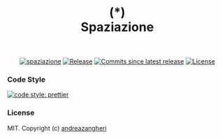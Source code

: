 <h1 align="center">
  <br>
 (*)
  <br>
  Spaziazione
  <br>
  <br>
</h1>

<p align="center">
  <a href="https://github.com/andreazangheri/spaziazioni"><img src="https://img.shields.io/badge/www-spaziazione-000000.svg" alt="spaziazione"></a>
  <a href="https://github.com/andreazangheri/spaziazioni/releases"><img src="https://img.shields.io/github/release/andreazangheri/spaziazioni.svg" alt="Release"></a>
  <a href="#"><img src="https://img.shields.io/github/commits-since/andreazangheri/spaziazioni/latest.svg" alt="Commits since latest release"></a>
  <a href="https://github.com/andreazangheri/spaziazioni/license"><img src="https://img.shields.io/github/license/andreazangheri/spaziazione.svg" alt="License"></a>
</p>

### Code Style

[![code style: prettier](https://img.shields.io/badge/code_style-prettier-000000.svg)](https://github.com/prettier/prettier)

### License

MIT. Copyright (c) [andreazangheri](https://github.com/andreazangheri)
